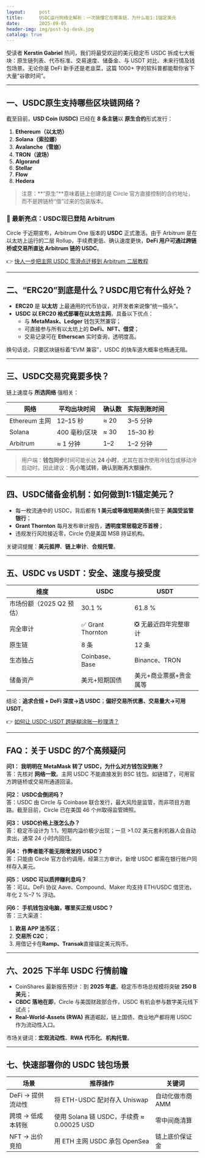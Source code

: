 ```yaml
---
layout:     post
title:      USDC运行网络全解析：一次搞懂它在哪条链、为什么能1:1锚定美元
date:       2025-09-05
header-img: img/post-bg-desk.jpg
catalog: true
---
```


受读者 **Kerstin Gabriel** 热问，我们将最受欢迎的美元稳定币 USDC 拆成七大板块：原生链列表、代币标准、交易速度、储备金、与 USDT 对比、未来行情及钱包场景。无论你是 DeFi 新手还是老韭菜，这篇 1000+ 字的软科普都能帮你省下大量“谷歌时间”。

---

## 一、USDC原生支持哪些区块链网络？

截至目前，**USD Coin (USDC)** 已经在 **8 条主链**以 **原生合约**形式发行：  

1. **Ethereum（以太坊）**  
2. **Solana（索拉娜）**  
3. **Avalanche（雪崩）**  
4. **TRON（波场）**  
5. **Algorand**  
6. **Stellar**  
7. **Flow**  
8. **Hedera**

> 注意：**“原生”**意味着链上创建的是 Circle 官方直接控制的合约地址，而不是跨链桥“借”过来的包装版本。

### 🔗 最新亮点：USDC现已登陆 Arbitrum

Circle 于近期宣布，Arbitrum One 版本的 **USDC** 正式激活。由于 Arbitrum 是在以太坊上运行的二层 Rollup，手续费更低、确认速度更快，**DeFi 用户可通过跨链桥或交易所直达 Arbitrum 链的 USDC**。

👉 [快人一步把主网 USDC 零滑点迁移到 Arbitrum 二层教程](https://okxdog.com/)

---

## 二、“ERC20”到底是什么？USDC用它有什么好处？

- **ERC20** 是 **以太坊** 上最通用的代币协议，对开发者来说像“统一插头”。  
- **USDC 以 ERC20 格式部署在以太坊主网**，具备以下优点：  
  - 与 **MetaMask、Ledger** 钱包天然兼容；  
  - 可直接参与所有以太坊上的 **DeFi、NFT、借贷**；  
  - 交易记录可在 **Etherscan** 实时查询，透明度高。  

换句话说，只要区块链标着“EVM 兼容”，USDC 的快车道大概率也畅通无阻。

---

## 三、USDC交易究竟要多快？

链上速度与 **所选网络** 强相关：  

| 网络 | 平均出块时间 | 确认数 | 实际到账时间 |
| --- | --- | --- | --- |
| Ethereum 主网 | 12–15 秒 | ≈ 20 | 3–5 分钟 |
| Solana | 400 毫秒/区块 | ≈ 30 | 15–30 秒 |
| Arbitrum | ≈ 1 分钟 | 1–2 | 1–2 分钟 |

> 用户端：**钱包同步**时间可能长达 **24 小时**，尤其在首次使用冷钱包或移动冷启动时。因此建议：**先小笔试转，确认到账再大额操作**。

---

## 四、USDC储备金机制：如何做到1:1锚定美元？

- 每一枚流通中的 USDC，背后都有 **1 美元或等值短期美债**托管于 **美国受监管银行**；  
- **Grant Thornton** 每月发布审计报告，**透明度常居稳定币首榜**；  
- 违规发行风险接近零，Circle 仍是美国 MSB 持证机构。  

关键词提醒：**美元抵押**、**链上审计**、**合规托管**。

---

## 五、USDC vs USDT：安全、速度与接受度

| 维度 | USDC | USDT |
| --- | --- | --- |
| 市场份额（2025 Q2 预估） | 30.1 % | 61.8 % |
| 完全审计 | ✅ Grant Thornton | ❎ 无最近四年完整审计 |
| 原生链 | 8 条 | 12 条 |
| 生态独占 | Coinbase、Base | Binance、TRON |
| 储备资产 | 美元+短期国债 | 美元+商业票据+贵金属等 |

结论：**追求合规 + DeFi 深度→选 USDC**；**偏好交易所优惠、交易量大→可用 USDT**。  

👉 [如何让 USDC-USDT 跨链糊涂账一秒理清？](https://okxdog.com/)

---

## FAQ：关于 USDC 的7个高频疑问

**问1：** **我明明在 MetaMask 转了 USDC，为什么对方钱包没到账？**  
答：先核对 **网络一致**。主网 USDC 不能直接发到 BSC 钱包。如链错了，可用官方跨链桥或交易所通道回滚。

**问2：** **USDC会倒闭吗？**  
答：USDC 由 Circle 与 Coinbase 联合发行，最大风险是监管，而非项目方跑路。截至目前，Circle 已在美国 46 个州取得监管牌照。

**问3：** **USDC价格上涨怎么办？**  
答：稳定币设计为 1:1，短期内溢价极少出现；一旦 >1.02 美元套利机器人会自动卖出，通常 24 小时内回归。

**问4：** **作弊者能不能无限增发的 USDC？**  
答：只能由 Circle 官方合约调用，经第三方审计。新增 USDC 都需在银行账户同样存入美元。

**问5：** **USDC 可以质押赚利息吗？**  
答：可以。DeFi 协议 Aave、Compound、Maker 均支持 ETH/USDC 借贷池，年化 2 %–7 % 浮动。

**问6：** **手机钱包没电脑，哪里买正规 USDC？**  
答：三大渠道：  
1. **欧易 APP 法币区**；  
2. **交易所 C2C**；  
3. 用借记卡在**Ramp、Transak**直接锚定美元购币。

---

## 六、2025 下半年 USDC 行情前瞻

- CoinShares 最新报告预计：到 **2025 年底**，稳定币市场总规模将突破 **250 B 美元**；  
- **CBDC 落地在即**，Circle 与美国财政部合作，USDC 有机会参与数字美元线下试点；  
- **Real-World-Assets (RWA)** 赛道崛起，链上国债、商业地产都将用 USDC 作为流动性入口。

市场关键词：**宏观流动性**、**RWA 代币化**、**机构托管**。

---

## 七、快速部署你的 USDC 钱包场景

| 场景 | 推荐操作 | 关键词 |
| --- | --- | --- |
| DeFi → 提供流动性 | 将 ETH-USDC 配对存入 Uniswap | 自动化做市商 AMM |
| 跨境 → 低成本转账 | 使用 Solana 链 USDC，手续费 ≈ 0.00025 USD | 零中间商清算 |
| NFT → 出价竞拍 | 用 ETH 主网 USDC 承包 OpenSea | 链上底价保证金 |